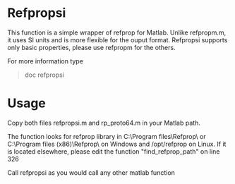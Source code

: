 # Refpropsi
This function is a simple wrapper of refprop for Matlab.
Unlike refpropm.m, it uses SI units and is more flexible for the ouput format.
Refpropsi supports only basic properties, please use refpropm for the others.

For more information type 

> doc refpropsi



# Usage
Copy both files refpropsi.m and rp_proto64.m in your Matlab path.

The function looks for refprop library in C:\Program files\Refprop\ or
C:\Program files (x86)\Refprop\ on Windows and /opt/refprop on Linux. 
If it is located elsewhere, please edit the function "find_refprop_path" on 
line 326

Call refpropsi as you would call any other matlab function
